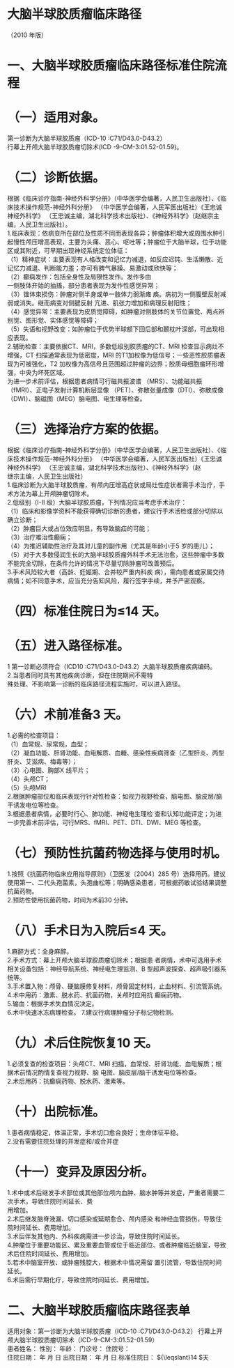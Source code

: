# 大脑半球胶质瘤临床路径  
（2010 年版）  
# 一、大脑半球胶质瘤临床路径标准住院流程  
# （一）适用对象。  
第一诊断为大脑半球胶质瘤（ICD-10 :C71/D43.0-D43.2）  
行幕上开颅大脑半球胶质瘤切除术(ICD -9-CM-3:01.52-01.59)。  
# （二）诊断依据。  
根据《临床诊疗指南-神经外科学分册》（中华医学会编著，人民卫生出版社）、《临床技术操作规范-神经外科分册》
（中华医学会编著，人民军医出版社）《王忠诚神经外科学》
（王忠诚主编，湖北科学技术出版社）、《神经外科学》（赵继宗主编，人民卫生出版社）。  
1.临床表现：依病变所在部位及性质不同而表现各异；肿瘤体积增大或周围水肿引起慢性颅压增高表现，主要为头痛、恶心、呕吐等；肿瘤位于大脑半球，位于功能区或其附近，可早期出现神经系统定位体征：  
（1）精神症状：主要表现有人格改变和记忆力减退，如反应迟钝、生活懒散、近记忆力减退、判断能力差；亦可有脾气暴躁、易激动或欣快等；  
（2）癫痫发作：包括全身性及局限性发作。发作多由  
一侧肢体开始的抽搐，部分患者表现为发作性感觉异常；  
（3）锥体束损伤：肿瘤对侧半身或单一肢体力弱渐瘫 痪。病初为一侧腹壁反射减弱或消失。继而病变对侧腱反射 亢进、肌张力增加和病理反射阳性；  
（4）感觉异常：主要表现为皮质觉障碍，如肿瘤对侧肢体的关节位置觉、两点辨别觉、图形觉、实体感觉等障碍；  
（5）失语和视野改变：如肿瘤位于优势半球额下回后部和颞枕叶深部，可出现相应表现。  
2.辅助检查：主要依据CT、MRI，多数低级别胶质瘤的CT、MRI 检查显示病灶不增强，CT 扫描通常表现为低密度，MRI 的T1加权像为低信号；一些恶性胶质瘤表现为可被强化，T2 加权像为高信号且范围超过肿瘤的边界；胶质母细胞瘤环形增强，中央为坏死区域。  
为进一步术前评估，根据患者病情可行磁共振波谱
（MRS）、功能磁共振（fMRI）、正电子发射计算机断层显像
（PET）、弥散张量成像（DTI）、弥散成像（DWI）、脑磁图（MEG）脑电图、电生理等检查。  
# （三）选择治疗方案的依据。  
根据《临床诊疗指南-神经外科学分册》（中华医学会编著，人民卫生出版社）、《临床技术操作规范-神经外科分册》
（中华医学会编著，人民军医出版社）《王忠诚神经外科学》
（王忠诚主编，湖北科学技术出版社）、《神经外科学》（赵  
继宗主编，人民卫生出版社）  
1.临床诊断为大脑半球胶质瘤，有颅内压增高症状或局灶性症状者需手术治疗，手术方法为幕上开颅肿瘤切除术。  
2.低级别（I-II 级）大脑半球胶质瘤，下列情况应当考虑手术治疗：  
（1）临床和影像学资料不能获得确切诊断的患者，建议行手术活检或部分切除以确立诊断；  
（2）肿瘤巨大或占位效应明显，有导致脑疝的可能；  
（3）治疗难治性癫痫；  
（4）为推迟辅助性治疗及其对儿童的副作用（尤其是年龄小于5 岁的患儿）；  
（5）对于大多数侵润生长的大脑半球胶质瘤外科手术无法治愈，这些肿瘤中多数不能完全切除，在条件允许的情况下尽量切除肿瘤可改善预后。  
3.手术风险较大者（高龄、妊娠期、合并较严重内科疾 病），需向患者或家属交待病情；如不同意手术，应当充分告知风险，履行签字手续，并予严密观察。  
# （四）标准住院日为≤14 天。  
# （五）进入路径标准。  
1 第一诊断必须符合（ICD10 :C71/D43.0-D43.2）大脑半球胶质瘤疾病编码。  
2.当患者同时具有其他疾病诊断，但在住院期间不需特  
殊处理、不影响第一诊断的临床路径流程实施时，可以进入路径。  
# （六）术前准备3 天。  
1.必需的检查项目：  
（1）血常规、尿常规，血型；  
（2）凝血功能、肝肾功能、血电解质、血糖、感染性疾病筛查（乙型肝炎、丙型肝炎、艾滋病、梅毒等）；  
（3）心电图、胸部X 线平片；  
（4）头颅CT；  
（5）头颅MRI  
2.根据肿瘤部位和临床表现行针对性检查：如视力视野检查，脑电图、脑皮层/脑干诱发电位等检查。  
3.根据患者病情，必要时行心、肺功能、神经电生理检 查和认知功能评定；为进一步完善术前评估，可行MRS、fMRI、PET、DTI、DWI、MEG 等检查。  
# （七）预防性抗菌药物选择与使用时机。  
1.按照《抗菌药物临床应用指导原则》（卫医发〔2004〕285 号）选择用药。建议使用第一、二代头孢菌素，头孢曲松等；明确感染患者，可根据药敏试验结果调整抗菌药物。  
2.预防性使用抗菌药物，时间为术前30 分钟。  
# （八）手术日为入院后≤4 天。  
1.麻醉方式：全身麻醉。  
2.手术方式：幕上开颅大脑半球胶质瘤切除术；根据患 者病情，术中可选用手术相关设备包括：神经导航系统、神经电生理监测、B 型超声波探查、超声吸引器系统等。  
3.手术置入物：颅骨、硬脑膜修复材料，颅骨固定材料，止血材料、引流管系统。  
4.术中用药：激素、脱水药、抗菌药物，关颅时应用抗 癫痫药物。  
5.输血：根据手术失血情况决定。  
6.术中快速冰冻病理检查。  7.建议行病理肿瘤分子标记物检测。  
# （九）术后住院恢复10 天。  
1.必须复查的检查项目：头颅CT、MRI 扫描，血常规、肝肾功能、血电解质；根据术前情况酌情复查视力视野、脑 电图、脑皮层/脑干诱发电位等检查。  
2.术后用药：抗癫痫药物、脱水药、激素等。  
# （十）出院标准。  
1.患者病情稳定，体温正常，手术切口愈合良好；生命体征平稳。  
2.没有需要住院处理的并发症和/或合并症  
# （十一）变异及原因分析。  
1.术中或术后继发手术部位或其他部位颅内血肿、脑水肿等并发症，严重者需要二次手术，导致住院时间延长、费  
用增加。  
2.术后继发脑脊液漏、切口感染或延期愈合、颅内感染 和神经血管损伤，导致住院时间延长、费用增加。  
3.术后伴发其他内、外科疾病需进一步诊治，导致住院时间延长。  
4.肿瘤位于重要功能区、累及重要血管或位于临近部位、或者肿瘤临近脑室，导致术后住院时间延长、费用增加。  
5.若术中脑室开放、或肿瘤残腔大，根据术中情况需留 置引流管，导致住院时间延长。  
6.术后需行早期化疗，导致住院时间延长、费用增加。  
# 二、大脑半球胶质瘤临床路径表单  
适用对象：第一诊断为大脑半球胶质瘤（ICD-10 :C71/D43.0-D43.2） 行幕上开颅大脑半球胶质瘤切除术（ICD-9-CM-3:01.52-01.59）  
患者姓名：             性别：      年龄：      门诊号：          住院号：  
住院日期：     年  月  日    出院日期：       年  月   日    标准住院日： ${\leqslant}14 $天  
